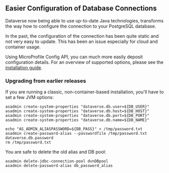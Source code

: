 ## Easier Configuration of Database Connections

Dataverse now being able to use up-to-date Java technologies, transforms
the way how to configure the connection to your PostgreSQL database.

In the past, the configuration of the connection has been quite static
and not very easy to update. This has been an issue especially for cloud
and container usage.

Using MicroProfile Config API, you can much more easily deposit configuration
details. For an overview of supported options, please see the
[installation guide](https://guides.dataverse.org/en/5.2/installation/config.html#jvm-options).

### Upgrading from earlier releases
If you are running a classic, non-container-based installation, you'll have
to set a few JVM options:

```
asadmin create-system-properties "dataverse.db.user=${DB_USER}"
asadmin create-system-properties "dataverse.db.host=${DB_HOST}"
asadmin create-system-properties "dataverse.db.port=${DB_PORT}"
asadmin create-system-properties "dataverse.db.name=${DB_NAME}"

echo "AS_ADMIN_ALIASPASSWORD=${DB_PASS}" > /tmp/password.txt
asadmin create-password-alias --passwordfile /tmp/password.txt dataverse.db.password
rm /tmp/password.txt
```

You are safe to delete the old alias and DB pool:
```
asadmin delete-jdbc-connection-pool dvnDBpool
asadmin delete-password-alias db_password_alias
```